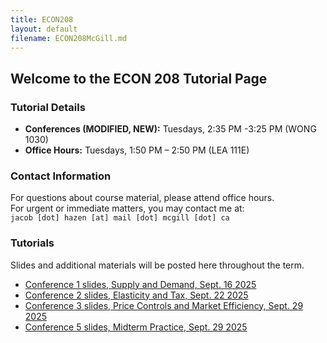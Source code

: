 ```yaml
---
title: ECON208
layout: default
filename: ECON208McGill.md
---
```

<!-- Google tag (gtag.js) -->
<script async src="https://www.googletagmanager.com/gtag/js?id=G-ZP9C528RHX"></script>
<script>
  window.dataLayer = window.dataLayer || [];
  function gtag(){dataLayer.push(arguments);}
  gtag('js', new Date());

  gtag('config', 'G-ZP9C528RHX');
</script>

## Welcome to the ECON 208 Tutorial Page

### Tutorial Details
- **Conferences (MODIFIED, NEW):** Tuesdays, 2:35 PM -3:25 PM (WONG 1030)  
- **Office Hours:** Tuesdays, 1:50 PM – 2:50 PM (LEA 111E)  

### Contact Information
For questions about course material, please attend office hours.  
For urgent or immediate matters, you may contact me at:  
`jacob [dot] hazen [at] mail [dot] mcgill [dot] ca`  

### Tutorials
Slides and additional materials will be posted here throughout the term.

- [Conference 1 slides, Supply and Demand, Sept. 16 2025](https://github.com/JacobHazen1/pages/blob/main/class_assets/ECON208McGill/week1.pdf?raw=true)  
- [Conference 2 slides, Elasticity and Tax, Sept. 22 2025](https://github.com/JacobHazen1/pages/blob/main/class_assets/ECON208McGill/week2.pdf?raw=true)  
- [Conference 3 slides, Price Controls and Market Efficiency, Sept. 29 2025](https://github.com/JacobHazen1/pages/blob/main/class_assets/ECON208McGill/week3.pdf?raw=true)  
- [Conference 5 slides, Midterm Practice, Sept. 29 2025](https://github.com/JacobHazen1/pages/blob/main/class_assets/ECON208McGill/week5.pdf?raw=true)  


